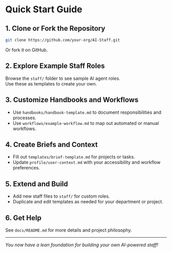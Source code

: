 # Quick Start Guide

## 1. Clone or Fork the Repository

```bash
git clone https://github.com/your-org/AI-Staff.git
```

Or fork it on GitHub.

## 2. Explore Example Staff Roles

Browse the `staff/` folder to see sample AI agent roles.  
Use these as templates to create your own.

## 3. Customize Handbooks and Workflows

- Use `handbooks/handbook-template.md` to document responsibilities and processes.
- Use `workflows/example-workflow.md` to map out automated or manual workflows.

## 4. Create Briefs and Context

- Fill out `templates/brief-template.md` for projects or tasks.
- Update `profile/user-context.md` with your accessibility and workflow preferences.

## 5. Extend and Build

- Add new staff files to `staff/` for custom roles.
- Duplicate and edit templates as needed for your department or project.

## 6. Get Help

See `docs/README.md` for more details and project philosophy.

---

_You now have a lean foundation for building your own AI-powered staff!_
